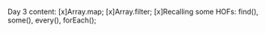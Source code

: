 Day 3 content:
[x]Array.map;
[x]Array.filter;
[x]Recalling some HOFs: find(), some(), every(), forEach();
